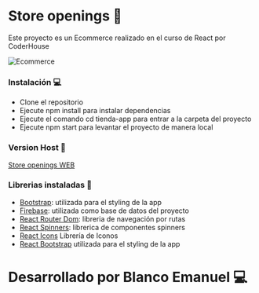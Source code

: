 # Store openings 🛒

Este proyecto es un Ecommerce realizado en el curso de React por CoderHouse 

![Ecommerce](https://i.postimg.cc/SNLVJSc7/IMAGEN-README.jpg)

### Instalación 💻

- Clone el repositorio
- Ejecute npm install para instalar dependencias
- Ejecute el comando cd tienda-app para entrar a la carpeta del proyecto
- Ejecute npm start para levantar el proyecto de manera local


### Version Host 📡
[Store openings WEB](https://store-openings.vercel.app/)


### Librerias instaladas 📖

- [Bootstrap](https://getbootstrap.com/docs/5.3/getting-started/introduction/): utilizada para el styling de la app
- [Firebase](https://firebase.google.com/): utilizada como base de datos del proyecto
- [React Router Dom](https://github.com/remix-run/react-router#readme): libreria de navegación por rutas
- [React Spinners](https://www.davidhu.io/react-spinners/storybook/?path=/docs/syncloader--main/): librerica de componentes spinners
- [React Icons](https://github.com/react-icons/react-icons#readme) Librería de Iconos
- [React Bootstrap](https://react-bootstrap.github.io/) utilizada para el styling de la app

# Desarrollado por Blanco Emanuel 💻